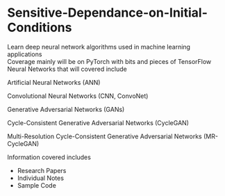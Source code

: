 # Sensitive-Dependance-on-Initial-Conditions
Learn deep neural network algorithms used in machine learning applications  
Coverage mainly will be on PyTorch with bits and pieces of TensorFlow  
Neural Networks that will covered include  

Artificial Neural Networks (ANN)

Convolutional Neural Networks (CNN, ConvoNet)

Generative Adversarial Networks (GANs)

Cycle-Consistent Generative Adversarial Networks (CycleGAN)

Multi-Resolution Cycle-Consistent Generative Adversarial Networks (MR-CycleGAN)  


Information covered includes 
- Research Papers
- Individual Notes
- Sample Code

